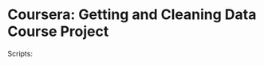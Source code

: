 Coursera: Getting and Cleaning Data Course Project
==================================================

Scripts:



